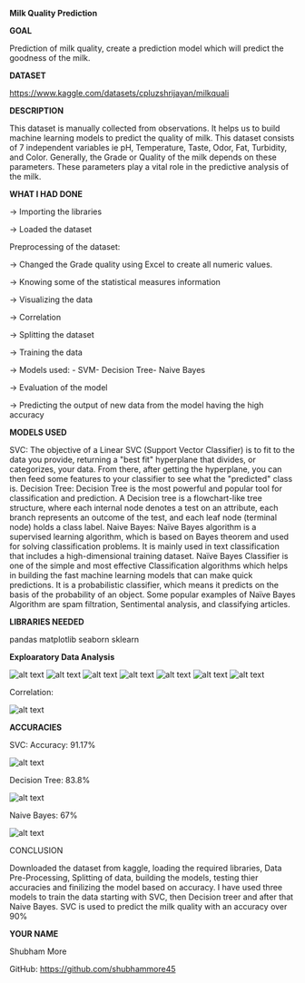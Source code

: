 **Milk Quality Prediction**

**GOAL**

Prediction of milk quality, create a prediction model which will predict the goodness of the milk.

**DATASET**

https://www.kaggle.com/datasets/cpluzshrijayan/milkquali

**DESCRIPTION**

This dataset is manually collected from observations. It helps us to build machine learning models to predict the quality of milk.
This dataset consists of 7 independent variables ie pH, Temperature, Taste, Odor, Fat, Turbidity, and Color.
Generally, the Grade or Quality of the milk depends on these parameters. These parameters play a vital role in the predictive analysis of the milk.

**WHAT I HAD DONE**

-> Importing the libraries

-> Loaded the dataset

Preprocessing of the dataset:

-> Changed the Grade quality using Excel to create all numeric values.


-> Knowing some of the statistical measures information

-> Visualizing the data

-> Correlation

-> Splitting the dataset

-> Training the data

-> Models used: - SVM- Decision Tree- Naive Bayes

-> Evaluation of the model

-> Predicting the output of new data from the model having the high accuracy

**MODELS USED**

SVC: The objective of a Linear SVC (Support Vector Classifier) is to fit to the data you provide, returning a "best fit" hyperplane that divides, or categorizes, your data. From there, after getting the hyperplane, you can then feed some features to your classifier to see what the "predicted" class is.
Decision Tree: Decision Tree is the most powerful and popular tool for classification and prediction. A Decision tree is a flowchart-like tree structure, where each internal node denotes a test on an attribute, each branch represents an outcome of the test, and each leaf node (terminal node) holds a class label. 
Naive Bayes: Naïve Bayes algorithm is a supervised learning algorithm, which is based on Bayes theorem and used for solving classification problems.
It is mainly used in text classification that includes a high-dimensional training dataset.
Naïve Bayes Classifier is one of the simple and most effective Classification algorithms which helps in building the fast machine learning models that can make quick predictions.
It is a probabilistic classifier, which means it predicts on the basis of the probability of an object.
Some popular examples of Naïve Bayes Algorithm are spam filtration, Sentimental analysis, and classifying articles.


**LIBRARIES NEEDED**

pandas
matplotlib
seaborn
sklearn

**Exploaratory Data Analysis**

![alt text](https://github.com/shubhammore45/ML-Crate/blob/main/Milk%20Quality%20Prediction/Images/1.JPG)
![alt text](https://github.com/shubhammore45/ML-Crate/blob/main/Milk%20Quality%20Prediction/Images/2.JPG)
![alt text](https://github.com/shubhammore45/ML-Crate/blob/main/Milk%20Quality%20Prediction/Images/3.JPG)
![alt text](https://github.com/shubhammore45/ML-Crate/blob/main/Milk%20Quality%20Prediction/Images/4.JPG)
![alt text](https://github.com/shubhammore45/ML-Crate/blob/main/Milk%20Quality%20Prediction/Images/5.JPG)
![alt text](https://github.com/shubhammore45/ML-Crate/blob/main/Milk%20Quality%20Prediction/Images/6.JPG)
![alt text](https://github.com/shubhammore45/ML-Crate/blob/main/Milk%20Quality%20Prediction/Images/7.JPG)

Correlation:

![alt text](https://github.com/shubhammore45/ML-Crate/blob/main/Milk%20Quality%20Prediction/Images/Correlation_Matrix.JPG)


**ACCURACIES**

SVC:
Accuracy: 91.17%


![alt text](https://github.com/shubhammore45/ML-Crate/blob/main/Milk%20Quality%20Prediction/Images/SVM_Result.JPG)


Decision Tree: 83.8%

![alt text](https://github.com/shubhammore45/ML-Crate/blob/main/Milk%20Quality%20Prediction/Images/Decision%20Tree_Result.JPG)


Naive Bayes: 67%


![alt text](https://github.com/shubhammore45/ML-Crate/blob/main/Milk%20Quality%20Prediction/Images/Naive%20Bayes_Result.JPG)


CONCLUSION

Downloaded the dataset from kaggle, loading the required libraries, Data Pre-Processing, Splitting of data, building the models, testing thier accuracies and finilizing the model based on accuracy.
I have used three models to train the data starting with SVC, then Decision treer and after that Naive Bayes. 
SVC is used to predict the milk quality with an accuracy over 90%

**YOUR NAME**

Shubham More

GitHub: https://github.com/shubhammore45

